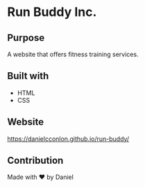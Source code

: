 # Run Buddy Inc.


## Purpose
A website that offers fitness training services.

## Built with
* HTML
* CSS


## Website
https://danielcconlon.github.io/run-buddy/

## Contribution
Made with ❤️ by Daniel
